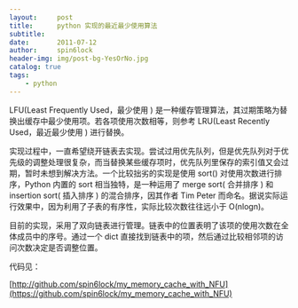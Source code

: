 ```yaml
---
layout:     post
title:      python 实现的最近最少使用算法
subtitle:   
date:       2011-07-12
author:     spin6lock
header-img: img/post-bg-YesOrNo.jpg
catalog: true
tags:
    - python
---
```

LFU(Least Frequently Used，最少使用 ) 是一种缓存管理算法，其过期策略为替换出缓存中最少使用项。若各项使用次数相等，则参考 LRU(Least Recently Used，最近最少使用 ) 进行替换。



实现过程中，一直希望绕开链表去实现。尝试过用优先队列，但是优先队列对于优先级的调整处理很复杂，而当替换某些缓存项时，优先队列里保存的索引值又会过期，暂时未想到解决方法。一个比较拙劣的实现是使用 sort() 对使用次数进行排序，Python 内置的 sort 相当独特，是一种运用了 merge sort( 合并排序 ) 和 insertion sort( 插入排序 ) 的混合排序，因其作者 Tim Peter 而命名。据说实际运行效果中，因为利用了子表的有序性，实际比较次数往往远小于 O(nlogn)。



目前的实现，采用了双向链表进行管理。链表中的位置表明了该项的使用次数在全体成员中的序号。通过一个 dict 直接找到链表中的项，然后通过比较相邻项的访问次数决定是否调整位置。

代码见：

[http://github.com/spin6lock/my_memory_cache_with_NFU](https://github.com/spin6lock/my_memory_cache_with_NFU)
